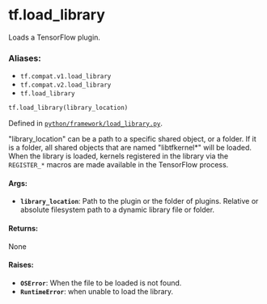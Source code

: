 <div itemscope itemtype="http://developers.google.com/ReferenceObject">
<meta itemprop="name" content="tf.load_library" />
<meta itemprop="path" content="Stable" />
</div>

# tf.load_library

Loads a TensorFlow plugin.

### Aliases:

* `tf.compat.v1.load_library`
* `tf.compat.v2.load_library`
* `tf.load_library`

``` python
tf.load_library(library_location)
```



Defined in [`python/framework/load_library.py`](/code/stable/tensorflow/python/framework/load_library.py).

<!-- Placeholder for "Used in" -->

"library_location" can be a path to a specific shared object, or a folder.
If it is a folder, all shared objects that are named "libtfkernel*" will be
loaded. When the library is loaded, kernels registered in the library via the
`REGISTER_*` macros are made available in the TensorFlow process.

#### Args:


* <b>`library_location`</b>: Path to the plugin or the folder of plugins.
  Relative or absolute filesystem path to a dynamic library file or folder.


#### Returns:

None



#### Raises:


* <b>`OSError`</b>: When the file to be loaded is not found.
* <b>`RuntimeError`</b>: when unable to load the library.
